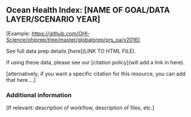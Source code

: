 ## Ocean Health Index: [NAME OF GOAL/DATA LAYER/SCENARIO YEAR]

[Example: https://github.com/OHI-Science/ohiprep/tree/master/globalprep/prs_oa/v2016]

See full data prep details [here](LINK TO HTML FILE).

If using these data, please see our [citation policy](will add a link in here).

[alternatively, if you want a specific citation for this resource, you can add that here....]


### Additional information

[If relevant: description of workflow, description of files, etc.]


  
